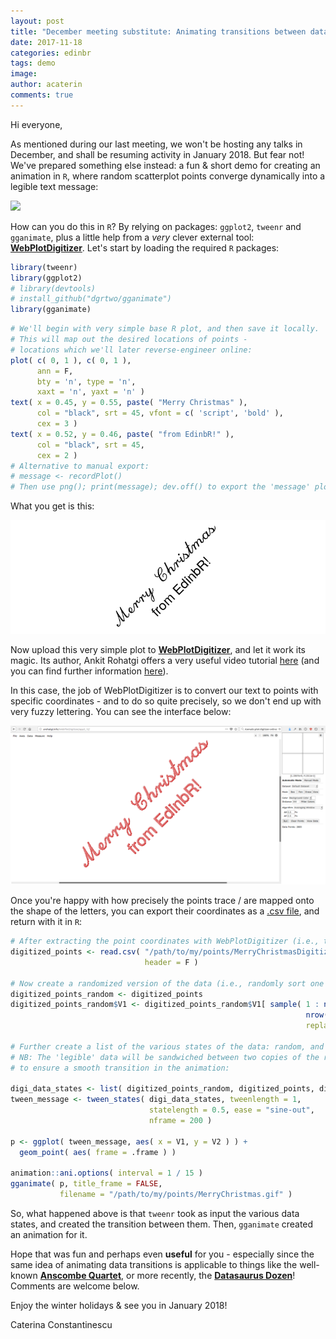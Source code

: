 ```yaml
---
layout: post
title: "December meeting substitute: Animating transitions between data states"
date: 2017-11-18
categories: edinbr
tags: demo
image:
author: acaterin
comments: true
---
```


Hi everyone,

As mentioned during our last meeting, we won't be hosting any talks in December, and shall be resuming activity in January 2018. But fear not! We've prepared something else instead: a fun & short demo for creating an animation in `R`, where random scatterplot points converge dynamically into a legible text message:

![](/assets/images/2017-11-18-pre-december-Merry-Christmas-message/MerryChristmas.gif)

How can you do this in `R`? By relying on packages: `ggplot2`, `tweenr` and `gganimate`, plus a little help from a *very* clever external tool: [**WebPlotDigitizer**](http://arohatgi.info/WebPlotDigitizer/app3_12/). Let's start by loading the required `R` packages:

```r
library(tweenr)
library(ggplot2)
# library(devtools)
# install_github("dgrtwo/gganimate")
library(gganimate)
```

```r
# We'll begin with very simple base R plot, and then save it locally.
# This will map out the desired locations of points -
# locations which we'll later reverse-engineer online:
plot( c( 0, 1 ), c( 0, 1 ),
      ann = F,
      bty = 'n', type = 'n',
      xaxt = 'n', yaxt = 'n' )
text( x = 0.45, y = 0.55, paste( "Merry Christmas" ),
      col = "black", srt = 45, vfont = c( 'script', 'bold' ),
      cex = 3 )
text( x = 0.52, y = 0.46, paste( "from EdinbR!" ),
      col = "black", srt = 45,
      cex = 2 )
# Alternative to manual export:
# message <- recordPlot()
# Then use png(); print(message); dev.off() to export the 'message' plot as a .png.
```

What you get is this:

![](/assets/images/2017-11-18-pre-december-Merry-Christmas-message/MerryChristmasStartPoint.png)

Now upload this very simple plot to [**WebPlotDigitizer**](http://arohatgi.info/WebPlotDigitizer/app3_12/), and let it work its magic. Its author, Ankit Rohatgi offers a very useful video tutorial [here](https://youtu.be/P7GbGdMvopU) (and you can find further information [here](https://automeris.io/WebPlotDigitizer/tutorial.html)).

In this case, the job of WebPlotDigitizer is to convert our text to points with specific coordinates - and to do so quite precisely, so we don't end up with very fuzzy lettering. You can see the interface below:

![](/assets/images/2017-11-18-pre-december-Merry-Christmas-message/HowToDigitizeAnImageWithArohatgi.png)

Once you're happy with how precisely the points trace / are mapped onto the shape of the letters, you can export their coordinates as a [.csv file](/assets/images/2017-11-18-pre-december-Merry-Christmas-message/MerryChristmasDigitizedPoints.csv), and return with it in `R`:

```r
# After extracting the point coordinates with WebPlotDigitizer (i.e., the points which make up the text), return here with the outputted .csv file:
digitized_points <- read.csv( "/path/to/my/points/MerryChristmasDigitizedPoints.csv",
                              header = F )

# Now create a randomized version of the data (i.e., randomly sort one of the two columns, independently of the other):
digitized_points_random <- digitized_points
digitized_points_random$V1 <- digitized_points_random$V1[ sample( 1 : nrow( digitized_points_random ),
                                                                  nrow( digitized_points_random ),
                                                                  replace = F ) ]

# Further create a list of the various states of the data: random, and legible text message.
# NB: The 'legible' data will be sandwiched between two copies of the random data,
# to ensure a smooth transition in the animation:

digi_data_states <- list( digitized_points_random, digitized_points, digitized_points_random )
tween_message <- tween_states( digi_data_states, tweenlength = 1,
                               statelength = 0.5, ease = "sine-out",
                               nframe = 200 )

p <- ggplot( tween_message, aes( x = V1, y = V2 ) ) +
  geom_point( aes( frame = .frame ) )

animation::ani.options( interval = 1 / 15 )
gganimate( p, title_frame = FALSE,
           filename = "/path/to/my/points/MerryChristmas.gif" )
```

So, what happened above is that `tweenr` took as input the various data states, and created the transition between them. Then, `gganimate` created an animation for it.

Hope that was fun and perhaps even **useful** for you - especially since the same idea of animating data transitions is applicable to things like the well-known [**Anscombe Quartet**](https://en.wikipedia.org/wiki/Anscombe%27s_quartet), or more recently, the [**Datasaurus Dozen**](https://www.autodeskresearch.com/publications/samestats)! Comments are welcome below.

Enjoy the winter holidays & see you in January 2018!

Caterina Constantinescu

